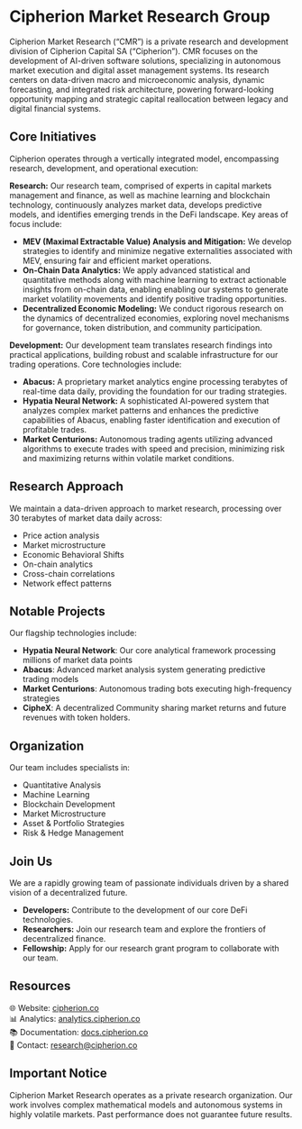 # Cipherion Market Research Group

Cipherion Market Research (“CMR”) is a private research and development division of Cipherion Capital SA (“Cipherion”). CMR focuses on the development of AI-driven software solutions, specializing in autonomous market execution and digital asset management systems. Its research centers on data-driven macro and microeconomic analysis, dynamic forecasting, and integrated risk architecture, powering forward-looking opportunity mapping and strategic capital reallocation between legacy and digital financial systems.


## Core Initiatives

Cipherion operates through a vertically integrated model, encompassing research, development, and operational execution:

**Research:** Our research team, comprised of experts in capital markets management and finance, as well as machine learning and blockchain technology, continuously analyzes market data, develops predictive models, and identifies emerging trends in the DeFi landscape. Key areas of focus include:

* **MEV (Maximal Extractable Value) Analysis and Mitigation:** We develop strategies to identify and minimize negative externalities associated with MEV, ensuring fair and efficient market operations.
* **On-Chain Data Analytics:** We apply advanced statistical and quantitative methods along with machine learning to extract actionable insights from on-chain data, enabling enabling our systems to generate market volatility movements and identify positive trading opportunities.
* **Decentralized Economic Modeling:** We conduct rigorous research on the dynamics of decentralized economies, exploring novel mechanisms for governance, token distribution, and community participation.


**Development:** Our development team translates research findings into practical applications, building robust and scalable infrastructure for our trading operations. Core technologies include:

* **Abacus:** A proprietary market analytics engine processing terabytes of real-time data daily, providing the foundation for our trading strategies.
* **Hypatia Neural Network:** A sophisticated AI-powered system that analyzes complex market patterns and enhances the predictive capabilities of Abacus, enabling faster identification and execution of profitable trades.
* **Market Centurions:** Autonomous trading agents utilizing advanced algorithms to execute trades with speed and precision, minimizing risk and maximizing returns within volatile market conditions.

## Research Approach

We maintain a data-driven approach to market research, processing over 30 terabytes of market data daily across:

- Price action analysis
- Market microstructure
- Economic Behavioral Shifts
- On-chain analytics
- Cross-chain correlations
- Network effect patterns

## Notable Projects

Our flagship technologies include:

- **Hypatia Neural Network**: Our core analytical framework processing millions of market data points
- **Abacus**: Advanced market analysis system generating predictive trading models
- **Market Centurions**: Autonomous trading bots executing high-frequency strategies
- **CipheX**: A decentralized Community sharing market returns and future revenues with token holders.

## Organization

Our team includes specialists in:

- Quantitative Analysis
- Machine Learning
- Blockchain Development
- Market Microstructure
- Asset & Portfolio Strategies
- Risk & Hedge Management

## Join Us

We are a rapidly growing team of passionate individuals driven by a shared vision of a decentralized future. 

- **Developers:** Contribute to the development of our core DeFi technologies.
- **Researchers:**  Join our research team and explore the frontiers of decentralized finance.
- **Fellowship:** Apply for our research grant program to collaborate with our team.

## Resources

🌐 Website: [cipherion.co](https://cipherion.co)  
📊 Analytics: [analytics.cipherion.co](https://cipherion.co)  
📚 Documentation: [docs.cipherion.co](https://cipherion.co)  
📧 Contact: research@cipherion.co

## Important Notice

Cipherion Market Research operates as a private research organization. Our work involves complex mathematical models and autonomous systems in highly volatile markets. Past performance does not guarantee future results.
